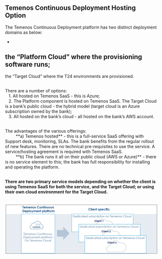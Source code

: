 
## **Temenos Continuous Deployment Hosting Option**
The Temenos Continuous Deployment platform has two distinct deployment domains as below:

 - 
 the “Platform Cloud” where the provisioning software runs;
 - 
 the “Target Cloud” where the T24 environments are provisioned.

<br>There are a number of options:
<br>&nbsp; &nbsp;1. All hosted on Temenos SaaS - this is Azure;
<br>&nbsp; &nbsp;2. The Platform component is hosted on Temenos SaaS. The Target Cloud is a bank’s public cloud - the hybrid model (target cloud is an Azure subscription owned by the bank);  <br />
&nbsp; &nbsp;3. All hosted on the bank’s cloud - all hosted on the bank’s AWS account.  <br />

<br>
The advantages of the various offerings:
<br>&nbsp; &nbsp;&nbsp; &nbsp;&nbsp; &nbsp;**a) Temenos hosted**  - this is a full-service SaaS offering with Support desk, monitoring, SLAs. The bank benefits from the regular rollout of new features. There are no technical pre-requisites to use the service. A service/hosting agreement is required with Temenos SaaS.  
<br>&nbsp; &nbsp;&nbsp; &nbsp;&nbsp; &nbsp;**b) The bank runs it all on their public cloud (AWS or Azure)** - there is no service element to this; the bank has full responsibility for installing and operating the platform. 
<brbr><br><br>


**There are two primary service models depending on whether the client is using Temenos SaaS for both the service, and the Target Cloud; or using their own cloud environment for the Target Cloud.**
<br>
 
&nbsp;&nbsp;&nbsp;&nbsp;&nbsp;&nbsp;&nbsp;&nbsp;&nbsp;&nbsp;&nbsp;&nbsp;&nbsp;&nbsp;&nbsp;&nbsp;&nbsp;&nbsp;&nbsp;&nbsp;&nbsp;&nbsp;&nbsp;![](./images/tcd-hosting-models.png)